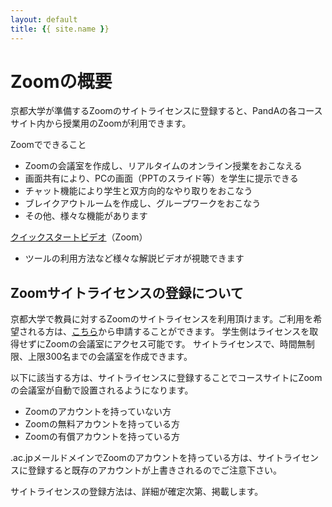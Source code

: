 ```yaml
---
layout: default
title: {{ site.name }}
---
```

# Zoomの概要

京都大学が準備するZoomのサイトライセンスに登録すると、PandAの各コースサイト内から授業用のZoomが利用できます。

Zoomでできること
- Zoomの会議室を作成し、リアルタイムのオンライン授業をおこなえる
- 画面共有により、PCの画面（PPTのスライド等）を学生に提示できる
- チャット機能により学生と双方向的なやり取りをおこなう
- ブレイクアウトルームを作成し、グループワークをおこなう
- その他、様々な機能があります

[クイックスタートビデオ](https://www.youtube.com/playlist?list=PLKpRxBfeD1kHaJpuWa-DKjWykMedlLZ0x)（Zoom）
- ツールの利用方法など様々な解説ビデオが視聴できます

## Zoomサイトライセンスの登録について

京都大学で教員に対するZoomのサイトライセンスを利用頂けます。ご利用を希望される方は、[こちら](https://kubar.rd.iimc.kyoto-u.ac.jp/zoom/)から申請することができます。
学生側はライセンスを取得せずにZoomの会議室にアクセス可能です。
サイトライセンスで、時間無制限、上限300名までの会議室を作成できます。

以下に該当する方は、サイトライセンスに登録することでコースサイトにZoomの会議室が自動で設置されるようになります。
- Zoomのアカウントを持っていない方
- Zoomの無料アカウントを持っている方
- Zoomの有償アカウントを持っている方

.ac.jpメールドメインでZoomのアカウントを持っている方は、サイトライセンスに登録すると既存のアカウントが上書きされるのでご注意下さい。

サイトライセンスの登録方法は、詳細が確定次第、掲載します。

<!--
- 無料のアカウントは1会議あたり40分の時間制限があります。
- 現在、教育機関に対して1会議あたり上限300名、時間制限なしで無料アカウントを作成できます（4/30まで）
-->


```python

```
